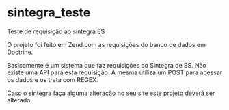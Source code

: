 # sintegra_teste
Teste de requisição ao sintegra ES

O projeto foi feito em Zend com as requisições do banco de dados em Doctrine.

Basicamente é um sistema que faz requisições ao Sintegra de ES.
Não existe uma API para esta requisição. A mesma utiliza um POST para acessar os dados e os trata com REGEX.

Caso o sintegra faça alguma alteração no seu site este projeto deverá ser alterado.
